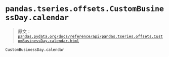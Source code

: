 # `pandas.tseries.offsets.CustomBusinessDay.calendar`

> 原文：[`pandas.pydata.org/docs/reference/api/pandas.tseries.offsets.CustomBusinessDay.calendar.html`](https://pandas.pydata.org/docs/reference/api/pandas.tseries.offsets.CustomBusinessDay.calendar.html)

```py
CustomBusinessDay.calendar
```
